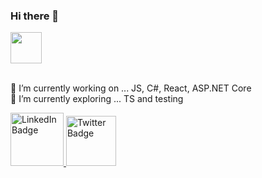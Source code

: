 ### Hi there 👋

  
  <div>
   <img src="http://clipart-library.com/newhp/kissclipart-woman-computer-programmer-clipart-computer-program-462fb3955bf62bad.png" width=50px/>
  </div>
  </br>

  
   🔭 I’m currently working on ...  JS, C#, React, ASP.NET Core </br>
   🌱 I’m currently exploring ... TS and testing
  
  <div id="badges">
    <a href="https://linkedin.com/in/tanlui">
      <img src="https://img.shields.io/badge/LinkedIn-blue?style=for-the-badge&logo=linkedin&logoColor=white" alt="LinkedIn Badge" width=85px/>
    </a>
    <a href="https://twitter.com/tan_im_">
      <img src="https://img.shields.io/badge/Twitter-blue?style=for-the-badge&logo=twitter&logoColor=white" alt="Twitter Badge" width=80px/>
    </a>
<!--     <img src="https://komarev.com/ghpvc/?username=xploreout&style=flat-square&color=blue" alt="counter"/> -->
  </div>
<!--
**xploreout/xploreout** is a ✨ _special_ ✨ repository because its `README.md` (this file) appears on your GitHub profile.

Here are some ideas to get you started:

- 🔭 I’m currently working on ...
- 🌱 I’m currently learning ...
- 👯 I’m looking to collaborate on ...
- 🤔 I’m looking for help with ...
- 💬 Ask me about ...
- 📫 How to reach me: ...
- 😄 Pronouns: ...
- ⚡ Fun fact: ...
-->

